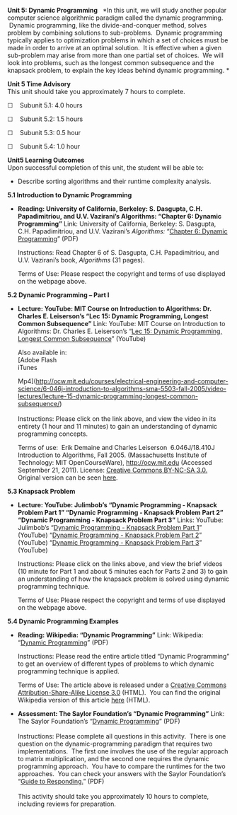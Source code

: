 **Unit 5: Dynamic Programming** <span id="5"></span> 
*In this unit, we will study another popular computer science
algorithmic paradigm called the dynamic programming.  Dynamic
programming, like the divide-and-conquer method, solves problem by
combining solutions to sub-problems.  Dynamic programming typically
applies to optimization problems in which a set of choices must be made
in order to arrive at an optimal solution.  It is effective when a given
sub-problem may arise from more than one partial set of choices.  We
will look into problems, such as the longest common subsequence and the
knapsack problem, to explain the key ideas behind dynamic programming. *

**Unit 5 Time Advisory**  
This unit should take you approximately 7 hours to complete.  
  
 ☐    Subunit 5.1: 4.0 hours  
  
 ☐    Subunit 5.2: 1.5 hours  
  
 ☐    Subunit 5.3: 0.5 hour  
  
 ☐    Subunit 5.4: 1.0 hour

**Unit5 Learning Outcomes**  
Upon successful completion of this unit, the student will be able to:  
  
-   Describe sorting algorithms and their runtime complexity analysis. 

**5.1 Introduction to Dynamic Programming** <span id="5.1"></span> 
-   **Reading: University of California, Berkeley: S. Dasgupta, C.H.
    Papadimitriou, and U.V. Vazirani’s Algorithms: “Chapter 6: Dynamic
    Programming”**
    Link: University of California, Berkeley: S. Dasgupta, C.H.
    Papadimitriou, and U.V. Vazirani’s *Algorithms:* “[Chapter 6:
    Dynamic
    Programming](http://novellaqalive2.mhhe.com/sites/dl/premium/0073523402/instructor/364486/Chapter6.pdf)”
    (PDF)  
      
     Instructions: Read Chapter 6 of S. Dasgupta, C.H. Papadimitriou,
    and U.V. Vazirani’s book, *Algorithms* (31 pages).  
      
     Terms of Use: Please respect the copyright and terms of use
    displayed on the webpage above.

**5.2 Dynamic Programming – Part I** <span id="5.2"></span> 
-   **Lecture: YouTube: MIT Course on Introduction to Algorithms: Dr.
    Charles E. Leiserson’s “Lec 15: Dynamic Programming, Longest Common
    Subsequence”**
    Link: YouTube: MIT Course on Introduction to Algorithms: Dr. Charles
    E. Leiserson’s “[Lec 15: Dynamic Programming, Longest Common
    Subsequence](http://www.youtube.com/watch?v=Fv30i2JPv2A)”
    (YouTube)  
      
     Also available in:  
     [Adobe Flash  
     iTunes  

    Mp4](http://ocw.mit.edu/courses/electrical-engineering-and-computer-science/6-046j-introduction-to-algorithms-sma-5503-fall-2005/video-lectures/lecture-15-dynamic-programming-longest-common-subsequence/)  
        
     Instructions: Please click on the link above, and view the video in
    its entirety (1 hour and 11 minutes) to gain an understanding of
    dynamic programming concepts.    
      
     Terms of use:  Erik Demaine and Charles Leiserson  6.046J/18.410J
    Introduction to Algorithms, Fall 2005. (Massachusetts Institute of
    Technology: MIT OpenCourseWare), http://ocw.mit.edu (Accessed
    September 21, 2011). License: [Creative Commons BY-NC-SA
    3.0.](http://creativecommons.org/licenses/by-nc-sa/3.0/us/) Original
    version can be
    seen [here](http://www.youtube.com/watch?v=V5hZoJ6uK-s). 

**5.3 Knapsack Problem** <span id="5.3"></span> 
-   **Lecture: YouTube: Julimbob’s “Dynamic Programming - Knapsack
    Problem Part 1” “Dynamic Programming - Knapsack Problem Part 2”
    “Dynamic Programming - Knapsack Problem Part 3”**
    Links: YouTube: Julimbob’s “[Dynamic Programming - Knapsack Problem
    Part 1](http://www.youtube.com/watch?v=hugQNiYoqUA)” (YouTube)
    “[Dynamic Programming - Knapsack Problem Part
    2](http://www.youtube.com/watch?v=WL6NETCcvkg&feature=related)”
    (YouTube) “[Dynamic Programming - Knapsack Problem Part
    3](http://www.youtube.com/watch?v=Z9sMTFh5AXQ&feature=related)”
    (YouTube)  
      
     Instructions: Please click on the links above, and view the brief
    videos (10 minute for Part 1 and about 5 minutes each for Parts 2
    and 3) to gain an understanding of how the knapsack problem is
    solved using dynamic programming technique.   
      
     Terms of Use: Please respect the copyright and terms of use
    displayed on the webpage above. 

**5.4 Dynamic Programming Examples** <span id="5.4"></span> 
-   **Reading: Wikipedia: “Dynamic Programming”**
    Link: Wikipedia: “[Dynamic
    Programming](http://www.saylor.org/site/wp-content/uploads/2011/06/Dynamic-Programming.pdf)”
    (PDF)  
      
     Instructions: Please read the entire article titled “Dynamic
    Programming” to get an overview of different types of problems to
    which dynamic programming technique is applied.  
      
     Terms of Use: The article above is released under a [Creative
    Commons Attribution-Share-Alike License
    3.0](http://creativecommons.org/licenses/by-sa/3.0/) (HTML).  You
    can find the original Wikipedia version of this article
    [here](http://en.wikipedia.org/wiki/Dynamic_programming) (HTML).

-   **Assessment: The Saylor Foundation’s “Dynamic Programming”**
    Link: The Saylor Foundation’s “[Dynamic
    Programming](http://www.saylor.org/site/wp-content/uploads/2012/06/CS303-Unit5Dynamic-Programming-FINAL.pdf)”
    (PDF)  
        
     Instructions: Please complete all questions in this activity.
     There is one question on the dynamic-programming paradigm that
    requires two implementations.  The first one involves the use of the
    regular approach to matrix multiplication, and the second one
    requires the dynamic programming approach.  You have to compare the
    runtimes for the two approaches.  You can check your answers with
    the Saylor Foundation’s “[Guide to
    Responding.](http://www.saylor.org/site/wp-content/uploads/2012/06/CS303-Unit5Dynamic-ProgrammingAnswerKey-FINAL.pdf)”
    (PDF)  
        
     This activity should take you approximately 10 hours to complete,
    including reviews for preparation.


